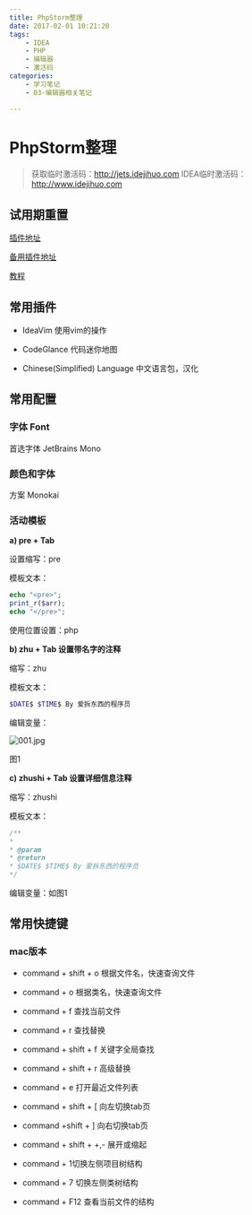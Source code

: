 ```yaml
---
title: PhpStorm整理
date: 2017-02-01 10:21:20
tags:
	- IDEA
	- PHP 
	- 编辑器
	- 激活码
categories:
	- 学习笔记 
	- 03-编辑器相关笔记

---
```

# PhpStorm整理
> 获取临时激活码：http://jets.idejihuo.com
> IDEA临时激活码：http://www.idejihuo.com
## 试用期重置

[插件地址](https://gitee.com/pengzhile/ide-eval-resetter)

[备用插件地址](https://59-47-225-167.d.cjjd15.com:30443/download-cdn.123pan.cn/123-123/84a4999a/1654118-0/84a4999aed34aada39b3f728de2e247b?v=5&t=1682911840&s=16829118404c47510be209231c8e0520fc2046e9db&r=FYGSSR&filename=ide-eval-resetter-2.3.5-c80a1d.zip&x-mf-biz-cid=c4c15598-dcad-41c7-b5ef-f3d3c8a75a5a-584000&auto_redirect=0&xmfcid=698e5495-9736-479e-81c6-0188f331745b-cd8a62355-2430-24)

[教程](https://zhile.io/2020/11/18/jetbrains-eval-reset.html)

## 常用插件

- IdeaVim 使用vim的操作

- CodeGlance 代码迷你地图
- Chinese(Simplified) Language 中文语言包，汉化

## 常用配置

### 字体 Font

首选字体 JetBrains Mono

### 颜色和字体

方案 Monokai

### 活动模板

**a) pre + Tab**

设置缩写：pre      

模板文本：

```php
echo "<pre>";
print_r($arr);
echo "</pre>";
```

使用位置设置：php

**b) zhu + Tab 设置带名字的注释**

缩写：zhu   

模板文本：

```php
$DATE$ $TIME$ By 爱拆东西的程序员     
```

编辑变量：

![001.jpg](https://jsd.cdn.zzko.cn/gh/hfshaobing/picx-images-hosting@master/20230815/image.37l0939a45k0.webp)

 图1

**c) zhushi + Tab 设置详细信息注释**

缩写：zhushi 

模板文本：

```php
/** 
* 
* @param 
* @return 
* $DATE$ $TIME$ By 爱拆东西的程序员 
*/
```

编辑变量：如图1

## 常用快捷键

### mac版本

- command + shift + o 根据文件名，快速查询文件

- command + o 根据类名，快速查询文件

- command + f 查找当前文件

- command + r 查找替换
- command + shift + f 关键字全局查找
- command + shift + r 高级替换
- command + e 打开最近文件列表
- command + shift + [ 向左切换tab页
- command +shift + ] 向右切换tab页
- command + shift + +,- 展开或缩起
- command + 1切换左侧项目树结构
- command + 7 切换左侧类树结构
- command + F12 查看当前文件的结构